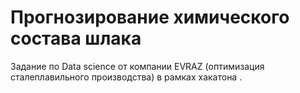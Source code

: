 # Прогнозирование химического состава шлака
Задание по Data science от компании EVRAZ (оптимизация сталеплавильного производства) в рамках хакатона </beCoder>.
